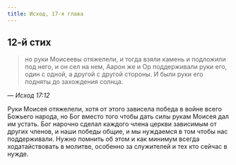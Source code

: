 ```yaml
---
title: Исход, 17-я глава
---
```


## 12-й стих

> но руки Моисеевы отяжелели, и тогда взяли камень и подложили под него, и он сел на нем,
> Аарон же и Ор поддерживали руки его, один с одной, а другой с другой стороны.
> И были руки его подняты до захождения солнца.

— <cite>Исход&nbsp;17:12</cite>

Руки Моисея отяжелели, хотя от этого зависела победа в войне всего Божьего народа,
но Бог вместо того чтобы дать силы рукам Моисея дал им устать. Бог нарочно сделал каждого члена церкви
зависимым от других членов, и наши победы общие, и мы нуждаемся в том чтобы нас поддерживали.
Нужно помнить об этом и как минимум всегда ходатайствовать в молитве,
особенно за служителей и тех кто сейчас в нужде.
